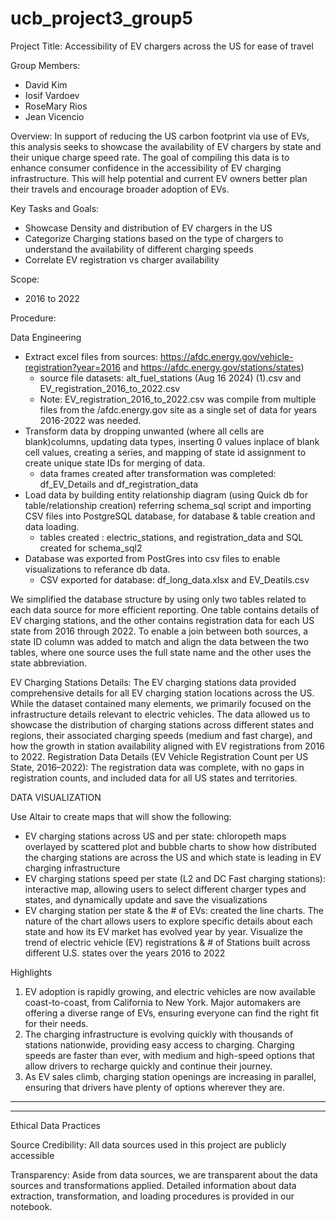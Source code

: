 # ucb_project3_group5
Project Title: Accessibility of EV chargers across the US for ease of travel

Group Members:
- David Kim 
- Iosif Vardoev
- RoseMary Rios  
- Jean Vicencio 

Overview:
In support of reducing the US carbon footprint via use of EVs, this analysis seeks to showcase the availability of EV chargers by state and their unique charge speed rate. The goal of compiling this data is to enhance consumer confidence in the accessibility of EV charging infrastructure. This will help potential and current EV owners better plan their travels and encourage broader adoption of EVs.

Key Tasks and Goals:  
- Showcase Density and distribution of EV chargers in the US 
- Categorize Charging stations based on the type of chargers to understand the availability of different charging speeds
- Correlate EV registration vs charger availability  

Scope:
- 2016 to 2022
  
Procedure:

Data Engineering 
- Extract excel files from sources: https://afdc.energy.gov/vehicle-registration?year=2016 and https://afdc.energy.gov/stations/states)
    * source file datasets: alt_fuel_stations (Aug 16 2024) (1).csv and EV_registration_2016_to_2022.csv
    * Note: EV_registration_2016_to_2022.csv was compile from multiple files from the /afdc.energy.gov site as a single set of data for years 2016-2022 was needed. 
- Transform data by dropping unwanted (where all cells are blank)columns, updating data types, inserting 0 values inplace of blank cell values, creating a series, and mapping of state id assignment to create unique state IDs for merging of data.
    * data frames created after transformation was completed: df_EV_Details and df_registration_data
- Load data by building entity relationship diagram (using Quick db for table/relationship creation) referring schema_sql script and importing CSV files into PostgreSQL database, for database & table creation and data loading.
    * tables created : electric_stations, and registration_data and SQL created for schema_sql2 
- Database was exported from PostGres into csv files to enable visualizations to referance db data.
    * CSV exported for database: df_long_data.xlsx and EV_Deatils.csv  

We simplified the database structure by using only two tables related to each data source for more efficient reporting. One table contains details of EV charging stations, and the other contains registration data for each US state from 2016 through 2022. To enable a join between both sources, a state ID column was added to match and align the data between the two tables, where one source uses the full state name and the other uses the state abbreviation.  

EV Charging Stations Details:
The EV charging stations data provided comprehensive details for all EV charging station locations across the US. While the dataset contained many elements, we primarily focused on the infrastructure details relevant to electric vehicles. The data allowed us to showcase the distribution of charging stations across different states and regions, their associated charging speeds (medium and fast charge), and how the growth in station availability aligned with EV registrations from 2016 to 2022.
Registration Data Details (EV Vehicle Registration Count per US State, 2016–2022):
The registration data was complete, with no gaps in registration counts, and included data for all US states and territories.

DATA VISUALIZATION

Use Altair to create maps that will show the following:
- EV charging stations across US and per state: chloropeth maps overlayed by scattered plot and bubble charts to show how distributed the charging stations are across the US and which state is leading in EV charging infrastructure
- EV charging stations speed per state (L2 and DC Fast charging stations):  interactive map, allowing users to select different charger types and states, and dynamically update and save the visualizations
- EV charging station per state & the # of EVs: created the line charts. The nature of the chart allows users to explore specific details about each state and how its EV market has evolved year by year. Visualize the trend of electric vehicle (EV) registrations & # of Stations built across different U.S. states over the years 2016 to 2022

Highlights
1. EV adoption is rapidly growing, and electric vehicles are now available coast-to-coast, from California to New York.
Major automakers are offering a diverse range of EVs, ensuring everyone can find the right fit for their needs.
2. The charging infrastructure is evolving quickly with thousands of stations nationwide, providing easy access to charging.
Charging speeds are faster than ever, with medium and high-speed options that allow drivers to recharge quickly and continue their journey.
3. As EV sales climb, charging station openings are increasing in parallel, ensuring that drivers have plenty of options wherever they are.
--------
-------
Ethical Data Practices

Source Credibility: All data sources used in this project are publicly accessible

Transparency: Aside from data sources, we are transparent about the data sources and transformations applied. Detailed information about data extraction, transformation, and loading procedures is provided in our notebook.







